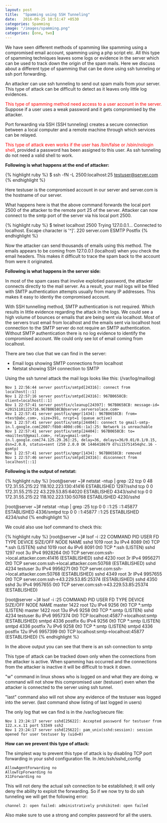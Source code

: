 ```yaml
---
layout: post
title:  "Spamming using SSH Tunneling"
date:   2016-09-25 10:51:47 +0530
categories: Spamming
image: "/images/spamming.png"
categories: [one, two]
---
```



We have seen different methods of spamming like spamming using a compromised email account, spamming using a php script etc. All this type of spamming techniques leaves some logs or evidence in the server which can be used to track down the origin of the spam mails. Here we discuss about a different type of spamming that can be done using ssh tunneling or ssh port forwarding.

An attacker can use ssh tunneling to send out spam mails from your server. This type of attack can be difficult to detect as it leaves only little log evidences.

<span style="color: red"> This type of spamming method need access to a user account in the server.</span>
Suppose if a user uses a weak password and it gets compromised by the attacker.

Port forwarding via SSH (SSH tunneling) creates a secure connection between a local computer and a remote machine through which services can be relayed.

<span style="color: red">This type of attack even works if the user has /bin/false or /sbin/nologin shell</span>, provided a password has been assigned to this user. As ssh tunneling do not need a valid shell to work.


**Following is what happens at the end of attacker:**

{% highlight ruby %}
$ ssh -fN -L 2500:localhost:25 testuser@server.com
{% endhighlight %}


Here testuser is the compromised account in our server and server.com is the hostname of our server.

What happens here is that the above command forwards the local port 2500 of the attacker to the remote port 25 of the server.
Attacker can now connect to the smtp port of the server via his local port 2500.

{% highlight ruby %}
$ telnet localhost 2500
Trying 127.0.0.1...
Connected to localhost.
Escape character is '^]'.
220 server.com ESMTP Postfix
{% endhighlight %}

Now the attacker can send thousands of emails using this method.
The emails appears to be coming from 127.0.0.1 (localhost) when you check the email headers. This makes it difficult to trace the spam back to the account from were it originated.

**Following is what happens in the server side:**

In most of the spam cases that involve explotied password, the attacker connects directly to the mail server. As a result, your mail logs will be filled with SMTP authentication attempts usually from many IP addresses. This makes it easy to identiy the compromised account.

With SSH tunnelling method, SMTP authentication is not required. Which results in little evidence regarding the attack in the logs. We could see a high volume of bounces or emails that are being sent via localhost.
Most of the servers trust email from localhost and the emails sent via localhost host connection to the SMTP server do not require an SMTP authentication. Without SMTP authentication there is no log evidence to identify the compromised account. We could only see lot of email coming from localhost.

There are two clue that we can find in the server:
- Email logs showing SMTP connections from localhost
- Netstat showing SSH connection to SMTP

Using the ssh tunnel attack the mail logs looks like this:
(/var/log/maillog)


	Nov 1 22:56:44 server postfix/smtpd[24316]: connect from localhost[::1]
	Nov 1 22:57:16 server postfix/smtpd[24316]: 967B0658CB: client=localhost[::1]
	Nov 1 22:57:41 server postfix/cleanup[24397]: 967B0658CB: message-id=<20151101225716.967B0658CB@server.serversolace.com>
	Nov 1 22:57:41 server postfix/qmgr[1434]: 967B0658CB: from=<test@abc.com>, size=391, nrcpt=1 (queue active)
	Nov 1 22:57:41 server postfix/smtp[24404]: connect to gmail-smtp-in.l.google.com[2607:f8b0:400d:c06::1a]:25: Network is unreachable
	Nov 1 22:57:41 server postfix/smtp[24404]: 967B0658CB: to=<mailtest@gmail.com>, relay=gmail-smtp-in.l.google.com[74.125.29.26]:25, delay=36, delays=36/0.01/0.1/0.15, dsn=2.0.0, status=sent (250 2.0.0 OK 1446418679 d7si15751454qhc.16 - gsmtp)
	Nov 1 22:57:41 server postfix/qmgr[1434]: 967B0658CB: removed
	Nov 1 22:57:46 server postfix/smtpd[24316]: disconnect from localhost[::1]


**Following is the output of netstat:**

{% highlight ruby %}
[root@server ~]# netstat -ntup | grep :22
tcp 0 48 172.31.55.215:22 118.102.223.130:41416 ESTABLISHED 1297/sshd
tcp 0 0 172.31.55.215:22 43.229.53.85:64020 ESTABLISHED 4343/sshd
tcp 0 0 172.31.55.215:22 118.102.223.130:50768 ESTABLISHED 4230/sshd

[root@server ~]# netstat -ntup | grep :25
tcp 0 0 ::1:25 ::1:45877 ESTABLISHED 4336/smtpd
tcp 0 0 ::1:45877 ::1:25 ESTABLISHED 4234/sshd
{% endhighlight %}

We could also use lsof command to check this:

{% highlight ruby %}
[root@server ~]# lsof -i :22
COMMAND PID USER FD TYPE DEVICE SIZE/OFF NODE NAME
sshd 1019 root 3u IPv4 8089 0t0 TCP *:ssh (LISTEN)
sshd 1019 root 4u IPv6 8091 0t0 TCP *:ssh (LISTEN)
sshd 1297 root 3u IPv4 9928264 0t0 TCP server.com:ssh->local.attacker.com:41416 (ESTABLISHED)
sshd 4230 root 3r IPv4 9956271 0t0 TCP server.com:ssh->local.attacker.com:50768 (ESTABLISHED)
sshd 4234 testuser 3u IPv4 9956271 0t0 TCP server.com:ssh->local.attacker.com:50768 (ESTABLISHED)
sshd 4349 root 3r IPv4 9957655 0t0 TCP server.com:ssh->43.229.53.85:25374 (ESTABLISHED)
sshd 4350 sshd 3u IPv4 9957655 0t0 TCP server.com:ssh->43.229.53.85:25374 (ESTABLISHED)

[root@server ~]# lsof -i :25
COMMAND PID USER FD TYPE DEVICE SIZE/OFF NODE NAME
master 1422 root 12u IPv4 9256 0t0 TCP *:smtp (LISTEN)
master 1422 root 13u IPv6 9258 0t0 TCP *:smtp (LISTEN)
sshd 4234 testuser 8u IPv6 9957374 0t0 TCP localhost:45877->localhost:smtp (ESTABLISHED)
smtpd 4336 postfix 6u IPv4 9256 0t0 TCP *:smtp (LISTEN)
smtpd 4336 postfix 7u IPv6 9258 0t0 TCP *:smtp (LISTEN)
smtpd 4336 postfix 12u IPv6 9957399 0t0 TCP localhost:smtp->localhost:45877 (ESTABLISHED)
{% endhighlight %}

In the above output you can see that there is an ssh connection to smtp

This type of attack can be tracked down only when the connections from the attacker is active. When spamming has occurred and the connections from the attacker is inactive it will be difficult to track it down.

"w" command in linux shows who is logged on and what they are doing. w command will not show this compromised user (testuser) even when the attacker is connected to the server using ssh tunnel.

"last" command also will not show any evidence of the testuser was logged into the server.
(last command show listing of last logged in users)

The only log that we can find is in the /var/log/secure file:


	Nov 1 23:24:17 server sshd[25622]: Accepted password for testuser from 122.x.x.11 port 53349 ssh2
	Nov 1 23:24:17 server sshd[25622]: pam_unix(sshd:session): session opened for user testuser by (uid=0)


**How can we prevent this type of attack:**

The simplest way to prevent this type of attack is by disabling TCP port forwarding in your sshd configuration file.
In /etc/ssh/sshd_config



	AllowAgentForwarding no
	AllowTcpForwarding no
	X11Forwarding no



This will not deny the actual ssh connection to be established; it will only deny the ability to exploit the forwarding.
So if we now try to do ssh tunneling we will get the following error:




	channel 2: open failed: administratively prohibited: open failed


Also make sure to use a strong and complex password for all the users.
